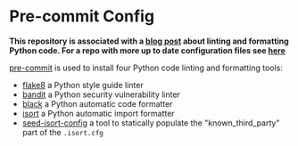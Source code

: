 # Pre-commit Config

**This repository is associated with a [blog post](https://www.laac.dev/blog/automating-convention-linting-formatting-python/)
about linting and formatting Python code. For a repo with more up to date configuration files
see [here](https://github.com/laactech/pre-commit-config-latest)**

[pre-commit](https://pre-commit.com/) is used to install four Python code linting and
formatting tools:
* [flake8](http://flake8.pycqa.org/en/latest/) a Python style guide linter
* [bandit](https://github.com/PyCQA/bandit) a Python security vulnerability linter
* [black](https://black.readthedocs.io/en/stable/) a Python automatic code formatter
* [isort](https://github.com/timothycrosley/isort) a Python automatic import formatter
* [seed-isort-config](https://github.com/asottile/seed-isort-config) a tool to statically
populate the "known_third_party" part of the `.isort.cfg`
